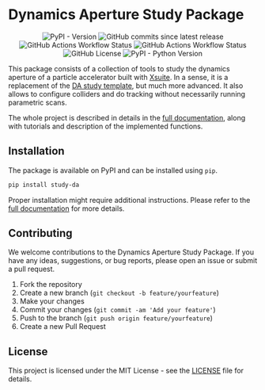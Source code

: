 # Dynamics Aperture Study Package

<p align="center">
    <img src="https://img.shields.io/pypi/v/study-DA" alt="PyPI - Version">
    <img src="https://img.shields.io/github/commits-since/ColasDroin/study-DA/latest" alt="GitHub commits since latest release">
    <img src="https://img.shields.io/github/actions/workflow/status/ColasDroin/study-DA/ci_tests.yaml?label=Tests" alt="GitHub Actions Workflow Status">
    <img src="https://img.shields.io/github/actions/workflow/status/ColasDroin/study-DA/ci_docs.yaml?label=Doc" alt="GitHub Actions Workflow Status">
    <img src="https://img.shields.io/github/license/ColasDroin/study-DA" alt="GitHub License">
    <img src="https://img.shields.io/pypi/pyversions/study-DA" alt="PyPI - Python Version">
</p>

This package consists of a collection of tools to study the dynamics aperture of a particle accelerator built with [Xsuite](https://github.com/xsuite/xsuite). In a sense, it is a replacement of the [DA study template](https://github.com/xsuite/DA_study_template), but much more advanced. It also allows to configure colliders and do tracking without necessarily running parametric scans.

The whole project is described in details in the [full documentation](https://colasdroin.github.io/study-DA/), along with tutorials and description of the implemented functions.

## Installation

The package is available on PyPI and can be installed using `pip`.

```bash
pip install study-da
```

Proper installation might require additional instructions. Please refer to the [full documentation](https://colasdroin.github.io/study-DA/) for more details.

## Contributing

We welcome contributions to the Dynamics Aperture Study Package. If you have any ideas, suggestions, or bug reports, please open an issue or submit a pull request.

1. Fork the repository
2. Create a new branch (`git checkout -b feature/yourfeature`)
3. Make your changes
4. Commit your changes (`git commit -am 'Add your feature'`)
5. Push to the branch (`git push origin feature/yourfeature`)
6. Create a new Pull Request

## License

This project is licensed under the MIT License - see the [LICENSE](LICENSE) file for details.
